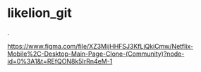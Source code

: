 # likelion_git
.

https://www.figma.com/file/XZ3MijHHFSJ3KfLjQkiCmw/Netflix-Mobile%2C-Desktop-Main-Page-Clone-(Community)?node-id=0%3A1&t=REfQON8k5IrRn4eM-1
